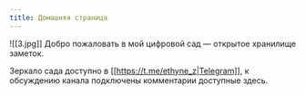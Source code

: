 ```yaml
---
title: Домашняя страница
---
```

![[3.jpg]]
Добро пожаловать в мой цифровой сад — открытое хранилище заметок.

Зеркало сада доступно в [[https://t.me/ethyne_z|Telegram]], к обсуждению канала подключены комментарии доступные здесь.

